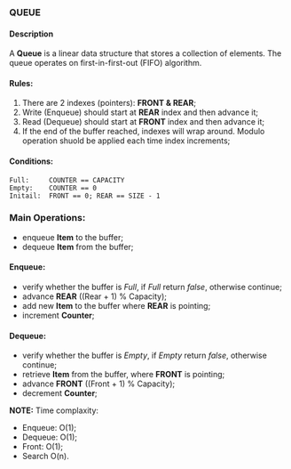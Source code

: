 ### QUEUE

#### Description

A **Queue** is a linear data structure that stores a collection of elements.
The queue operates on first-in-first-out (FIFO) algorithm. 

#### Rules:

1. There are 2 indexes (pointers): **FRONT & REAR**;
2. Write (Enqueue) should start at **REAR** index and then advance it;
3. Read (Dequeue) should start at **FRONT** index and then advance it;
4. If the end of the buffer reached, indexes will wrap around. Modulo operation shuold be applied each time index increments;

#### Conditions:
```
Full:     COUNTER == CAPACITY
Empty:    COUNTER == 0
Initail:  FRONT == 0; REAR == SIZE - 1
```

### Main Operations:

* enqueue **Item** to the buffer;
* dequeue **Item** from the buffer;

#### Enqueue:

* verify whether the buffer is *Full*, if *Full* return *false*, otherwise continue;
* advance **REAR** ((Rear + 1) % Capacity);
* add new **Item** to the buffer where **REAR** is pointing;
* increment **Counter**;

#### Dequeue:

* verify whether the buffer is *Empty*, if *Empty* return *false*, otherwise continue;
* retrieve **Item** from the buffer, where **FRONT** is pointing;
* advance **FRONT** ((Front + 1) % Capacity);
* decrement **Counter**;

**NOTE:** Time complaxity:

- Enqueue: O(1);
- Dequeue: O(1);
- Front: O(1);
- Search O(n).


